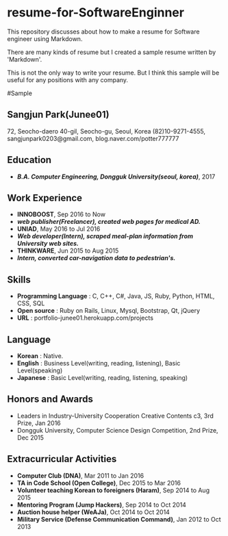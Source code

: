 # resume-for-SoftwareEnginner
This repository discusses about how to make a resume for Software engineer using Markdown.

There are many kinds of resume but I created a sample resume written by 'Markdown'.

This is not the only way to write your resume. But I think this sample will be useful for any positions with any company.

#Sample

## Sangjun Park(Junee01)
72, Seocho-daero 40-gil, Seocho-gu, Seoul, Korea
(82)10-9271-4555, <span>sangjunpark0203@</span>gmail.com, <span>blog</span>.naver.com/potter777777

## Education
- ***B.A. Computer Engineering, Dongguk University(seoul, korea)***, 2017

## Work Experience
- **INNOBOOST**, Sep 2016 to Now
 - ***web publisher(Freelancer), created web pages for medical AD.***
- **UNIAD**, May 2016 to Jul 2016
 - ***Web developer(Intern), scraped meal-plan information from University web sites.***
- **THINKWARE**, Jun 2015 to Aug 2015
 - ***Intern, converted car-navigation data to pedestrian's.***
 
## Skills
- **Programming Language** : C, C++, C#, Java, JS, Ruby, Python, HTML, CSS, SQL
- **Open source** : Ruby on Rails, Linux, Mysql, Bootstrap, Qt, jQuery
- **URL** : <span>portfolio-junee01</span>.herokuapp.com/projects

## Language
- **Korean** : Native.
- **English** : Business Level(writing, reading, listening), Basic Level(speaking)
- **Japanese** : Basic Level(writing, reading, listening, speaking)

## Honors and Awards
- Leaders in Industry-University Cooperation Creative Contents c3, 3rd Prize, Jan 2016
- Dongguk University, Computer Science Design Competition, 2nd Prize, Dec 2015

## Extracurricular Activities
- **Computer Club (DNA)**, Mar 2011 to Jan 2016
- **TA in Code School (Open College)**, Dec 2015 to Mar 2016
- **Volunteer teaching Korean to foreigners (Haram)**, Sep 2014 to Aug 2015
- **Mentoring Program (Jump Hackers)**, Sep 2014 to Oct 2014
- **Auction house helper (WeAJa)**, Oct 2014 to Oct 2014
- **Military Service (Defense Communication Command)**, Jan 2012 to Oct 2013
